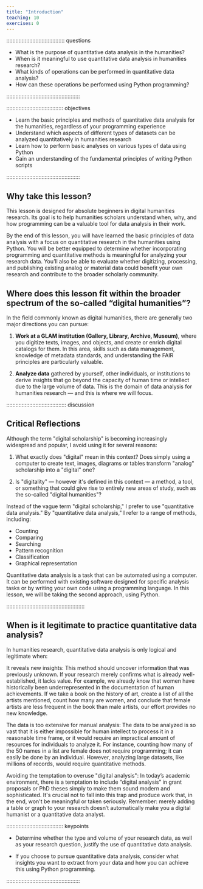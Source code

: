```yaml
---
title: "Introduction"
teaching: 10
exercises: 0
---
```


:::::::::::::::::::::::::::::::::::::: questions 

- What is the purpose of quantitative data analysis in the humanities?
- When is it meaningful to use quantitative data analysis in humanities research?
- What kinds of operations can be performed in quantitative data analysis? 
- How can these operations be performed using Python programming?

::::::::::::::::::::::::::::::::::::::::::::::::

::::::::::::::::::::::::::::::::::::: objectives

- Learn the basic principles and methods of quantitative data analysis for the humanities, regardless of your programming experience
- Understand which aspects of different types of datasets can be analyzed quantitatively in humanities research
- Learn how to perform basic analyses on various types of data using Python
- Gain an understanding of the fundamental principles of writing Python scripts

::::::::::::::::::::::::::::::::::::::::::::::::


## Why take this lesson?

This lesson is designed for absolute beginners in digital humanities research. Its goal is to help 
humanities scholars understand when, why, and how programming can be a valuable tool for data 
analysis in their work.

By the end of this lesson, you will have learned the basic principles of data analysis with a focus 
on quantitative research in the humanities using Python. You will be better equipped to determine 
whether incorporating programming and quantitative methods is meaningful for analyzing your 
research data. You’ll also be able to evaluate whether digitizing, processing, and publishing 
existing analog or material data could benefit your own research and contribute to the broader 
scholarly community.

## Where does this lesson fit within the broader spectrum of the so-called “digital humanities”?

In the field commonly known as digital humanities, there are generally two major directions you can pursue:

1. **Work at a GLAM institution (Gallery, Library, Archive, Museum)**, where you digitize texts, images, 
and objects, and create or enrich digital catalogs for them. In this area, skills such as data management, 
knowledge of metadata standards, and understanding the FAIR principles are particularly valuable.

2. **Analyze data** gathered by yourself, other individuals, or institutions to derive insights 
that go beyond the capacity of human time or intellect due to the large volume of data. 
This is the domain of data analysis for humanities research — and this is where we will focus.


::::::::::::::::::::::::::::::::::::::: discussion

## Critical Reflections

Although the term "digital scholarship" is becoming increasingly widespread and popular, I avoid 
using it for several reasons:

1. What exactly does "digital" mean in this context? Does simply using a computer to create text, 
images, diagrams or tables transform "analog" scholarship into a "digital" one?

2. Is "digitality" — however it's defined in this context — a method, a tool, or something that 
could give rise to entirely new areas of study, such as the so-called "digital humanities"?

Instead of the vague term "digital scholarship," I prefer to use "quantitative data analysis." 
By "quantitative data analysis," I refer to a range of methods, including:

- Counting
- Comparing
- Searching
- Pattern recognition
- Classification
- Graphical representation

Quantitative data analysis is a task that can be automated using a computer. It can be performed 
with existing software designed for specific analysis tasks or by writing your own code using a programming 
language. In this lesson, we will be taking the second approach, using Python.

:::::::::::::::::::::::::::::::::::::::::::::::::::

## When is it legitimate to practice quantitative data analysis?

In humanities research, quantitative data analysis is only logical and legitimate when:

It reveals new insights: This method should uncover information that was previously unknown. If your research merely confirms what is already well-established, it lacks value. For example, we already know that women have historically been underrepresented in the documentation of human achievements. If we take a book on the history of art, create a list of all the artists mentioned, count how many are women, and conclude that female artists are less frequent in the book than male artists, our effort provides no new knowledge.

The data is too extensive for manual analysis: The data to be analyzed is so vast that it is either impossible for human intellect to process it in a reasonable time frame, or it would require an impractical amount of resources for individuals to analyze it. For instance, counting how many of the 50 names in a list are female does not require programming; it can easily be done by an individual. However, analyzing large datasets, like millions of records, would require quantitative methods.

Avoiding the temptation to overuse "digital analysis": In today’s academic environment, there is a temptation to include “digital analysis” in grant proposals or PhD theses simply to make them sound modern and sophisticated. It's crucial not to fall into this trap and produce work that, in the end, won't be meaningful or taken seriously. Remember: merely adding a table or graph to your research doesn’t automatically make you a digital humanist or a quantitative data analyst.

::::::::::::::::::::::::::::::::::::: keypoints 

- Determine whether the type and volume of your research data, as well as your research question, 
justify the use of quantitative data analysis.

- If you choose to pursue quantitative data analysis, consider what insights you want to extract 
from your data and how you can achieve this using Python programming.

::::::::::::::::::::::::::::::::::::::::::::::::

